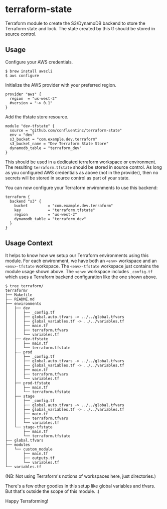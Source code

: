 # terraform-state

Terraform module to create the S3/DynamoDB backend to store the Terraform state and lock.
The state created by this tf should be stored in source control.

## Usage

Configure your AWS credentials.

    $ brew install awscli
    $ aws configure

Initialize the AWS provider with your preferred region.

    provider "aws" {
      region  = "us-west-2"
      #version = "~> 0.1"
    }

Add the tfstate store resource.

    module "dev-tfstate" {
      source = "github.com/confluentinc/terraform-state"
      env = "dev"
      s3_bucket = "com.example.dev.terraform"
      s3_bucket_name = "Dev Terraform State Store"
      dynamodb_table = "terraform_dev"
    }

This should be used in a dedicated terraform workspace or environment. The
resulting `terraform.tfstate` should be stored in source control. As long as
you configured AWS credentials as above (not in the provider), then no secrets
will be stored in source control as part of your state.

You can now configure your Terraform environments to use this backend:

    terraform {
      backend "s3" {
        bucket         = "com.example.dev.terraform"
        key            = "terraform.tfstate"
        region         = "us-west-2"
        dynamodb_table = "terraform_dev"
      }
    }

## Usage Context

It helps to know how we setup our Terraform environments using this module.
For each environment, we have both an `<env>` workspace and an `<env>-tfstate`
workspace. The `<env>-tfstate` workspace just contains the module usage shown
above. The `<env>` workspace includes `_config.tf` which uses a Terraform
backend configuration like the one shown above.

    $ tree terraform/
    terraform/
    ├── Makefile
    ├── README.md
    ├── environments
    │   ├── dev
    │   │   ├── _config.tf
    │   │   ├── global.auto.tfvars -> ../../global.tfvars
    │   │   ├── global_variables.tf -> ../../variables.tf
    │   │   ├── main.tf
    │   │   ├── terraform.tfvars
    │   │   └── variables.tf
    │   ├── dev-tfstate
    │   │   ├── main.tf
    │   │   └── terraform.tfstate
    │   ├── prod
    │   │   ├── _config.tf
    │   │   ├── global.auto.tfvars -> ../../global.tfvars
    │   │   ├── global_variables.tf -> ../../variables.tf
    │   │   ├── main.tf
    │   │   ├── terraform.tfvars
    │   │   └── variables.tf
    │   ├── prod-tfstate
    │   │   ├── main.tf
    │   │   └── terraform.tfstate
    │   ├── stage
    │   │   ├── _config.tf
    │   │   ├── global.auto.tfvars -> ../../global.tfvars
    │   │   ├── global_variables.tf -> ../../variables.tf
    │   │   ├── main.tf
    │   │   ├── terraform.tfvars
    │   │   └── variables.tf
    │   └── stage-tfstate
    │       ├── main.tf
    │       └── terraform.tfstate
    ├── global.tfvars
    ├── modules
    │   └── custom_module
    │       ├── main.tf
    │       ├── outputs.tf
    │       └── variables.tf
    └── variables.tf

(NB: Not using Terraform's notions of workspaces here, just directories.)

There's a few other goodies in this setup like global variables and tfvars.
But that's outside the scope of this module. :)

Happy Terraforming!
